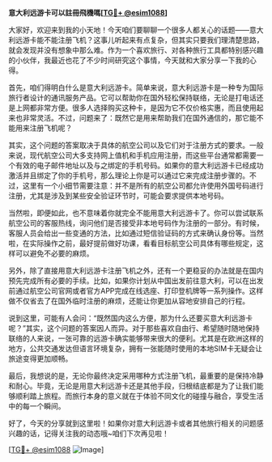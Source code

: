 **意大利远游卡可以註冊飛機嗎[[TG💪+ @esim1088](https://t.me/s/esim1088)]**

大家好，欢迎来到我的小天地！今天咱们要聊聊一个很多人都关心的话题——意大利远游卡能不能注册飞机？这事儿听起来有点复杂，但其实只要我们理清楚思路，就会发现并没有想象中那么难。作为一个喜欢旅行、对各种旅行工具都特别感兴趣的小伙伴，我最近也花了不少时间研究这个事情，今天就和大家分享一下我的心得。

首先，咱们得明白什么是意大利远游卡。简单来说，意大利远游卡是一种专为国际旅行者设计的通讯服务产品。它可以帮助你在国外轻松保持联络，无论是打电话还是上网都非常方便。很多人选择购买这种卡，是因为它不仅价格实惠，而且使用起来也非常灵活。不过，问题来了：既然它是用来帮助我们在国外通信的，那它能不能用来注册飞机呢？

其实，这个问题的答案取决于具体的航空公司以及它们对于注册方式的要求。一般来说，现代航空公司大多支持网上值机和手机应用注册，而这些平台通常都需要一个有效的电子邮件地址以及与之绑定的手机号码。如果你的意大利远游卡已经成功激活并且绑定了你的手机号，那么理论上你是可以通过它来完成注册步骤的。不过，这里有一个小细节需要注意：并不是所有的航空公司都允许使用外国号码进行注册，尤其是涉及到某些安全验证环节时，可能会要求提供本地号码。

当然啦，即便如此，也不意味着你就完全不能用意大利远游卡了。你可以尝试联系航空公司的客服热线，询问他们是否接受非本地号码作为注册的一部分。有时候，客服人员会给出一些变通的方法，比如通过短信验证码的方式来确认身份等。当然啦，在实际操作之前，最好提前做好功课，看看目标航空公司具体有哪些规定，这样可以避免不必要的麻烦。

另外，除了直接用意大利远游卡注册飞机之外，还有一个更稳妥的办法就是在国内预先完成所有必要的手续。比如，如果你计划从中国出发前往意大利，可以在出发前通过航空公司官网或者官方APP完成在线选座、打印登机牌等一系列操作。这样做不仅省去了在国外临时注册的麻烦，还能让你更加从容地安排自己的行程。

说到这里，可能有人会问：“既然国内这么方便，那为什么还要买意大利远游卡呢？”其实，这个问题的答案因人而异。对于那些喜欢自由行、希望随时随地保持联络的人来说，一张可靠的远游卡确实能够带来很大的便利。尤其是在欧洲这样的地方，公共交通发达但语言环境复杂，拥有一张能随时使用的本地SIM卡无疑会让旅途变得更加顺畅。

最后，我想说的是，无论你最终决定采用哪种方式注册飞机，最重要的是保持冷静和耐心。毕竟，无论是用意大利远游卡还是其他手段，归根结底都是为了让我们能够顺利踏上旅程。而旅行本身的意义就在于体验不同文化的碰撞与融合，享受生活中的每一个瞬间。

好了，今天的分享就到这里啦！如果你对意大利远游卡或者其他旅行相关的问题感兴趣的话，记得关注我的动态哦~咱们下次再见啦！

[[TG💪+ @esim1088](https://t.me/s/esim1088) ![Image](https://i.postimg.cc/4NQfJmqS/Snipaste-2025-05-13-00-14-12.png)]